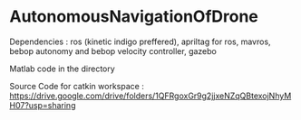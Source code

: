 # AutonomousNavigationOfDrone

Dependencies : ros (kinetic indigo preffered), apriltag for ros, mavros, bebop autonomy and bebop velocity controller, gazebo

Matlab code in the directory

Source Code for catkin workspace : https://drive.google.com/drive/folders/1QFRgoxGr9g2jjxeNZqQBtexojNhyMH07?usp=sharing
